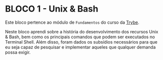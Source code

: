 # BLOCO 1 - Unix & Bash

Este bloco pertence ao módulo de `Fundamentos` do curso da [Trybe](https://www.betrybe.com/). 

Neste bloco aprendi sobre a história do desenvolvimento dos recursos Unix & Bash, bem como os principais comandos que podem ser executados no Terminal Shell. Além disso, foram dados os subsídios necessários para que eu seja capaz de pesquisar e implementar aqueles que qualquer demanda possa exigir.

